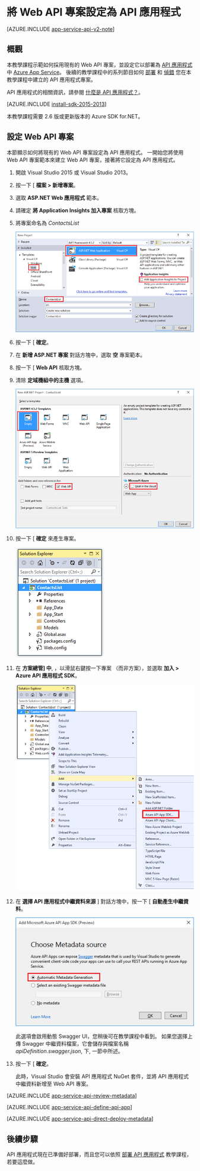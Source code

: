 <properties 
    pageTitle="將 Web API 專案設定為 API 應用程式" 
    description="了解如何使用 Visual Studio 2013 將 Web API 專案設定為 API 應用程式 " 
    services="app-service\api" 
    documentationCenter=".net" 
    authors="bradygaster" 
    manager="wpickett" 
    editor="jimbe"/>

<tags 
    ms.service="app-service-api" 
    ms.workload="web" 
    ms.tgt_pltfrm="dotnet" 
    ms.devlang="na" 
    ms.topic="article" 
    ms.date="11/10/2015" 
    ms.author="tdykstra"/>

# 將 Web API 專案設定為 API 應用程式

[AZURE.INCLUDE [app-service-api-v2-note](../../includes/app-service-api-v2-note.md)]

## 概觀

本教學課程示範如何採用現有的 Web API 專案，並設定它以部署為 [API 應用程式](app-service-api-apps-why-best-platform.md) 中 [Azure App Service](../app-service/app-service-value-prop-what-is.md)。 後續的教學課程中的系列節目如何 [部署](app-service-dotnet-deploy-api-app.md) 和 [偵錯](../app-service-dotnet-remotely-debug-api-app.md) 您在本教學課程中建立的 API 應用程式專案。

API 應用程式的相關資訊，請參閱 [什麼是 API 應用程式？](app-service-api-apps-why-best-platform.md)。

[AZURE.INCLUDE [install-sdk-2015-2013](../../includes/install-sdk-2015-2013.md)]

本教學課程需要 2.6 版或更新版本的 Azure SDK for.NET。

## 設定 Web API 專案 

本節顯示如何將現有的 Web API 專案設定為 API 應用程式。 一開始您將使用 Web API 專案範本來建立 Web API 專案，接著將它設定為 API 應用程式。

1. 開啟 Visual Studio 2015 或 Visual Studio 2013。

2. 按一下 [ **檔案 > 新增專案**。 

3. 選取 **ASP.NET Web 應用程式** 範本。

4. 請確定 **將 Application Insights 加入專案** 核取方塊。 

4. 將專案命名為 *ContactsList*

    ![](./media/app-service-dotnet-create-api-app-visual-studio/01-filenew-v3.png)

5. 按一下 [ **確定**。

6. 在 **新增 ASP.NET 專案** 對話方塊中，選取 **空** 專案範本。

7. 按一下 [ **Web API** 核取方塊。

8. 清除 **定域機組中的主機** 選項。

    ![](./media/app-service-dotnet-create-api-app-visual-studio/webapinewproj.png)

9. 按一下 [ **確定** 來產生專案。

    ![](./media/app-service-dotnet-create-api-app-visual-studio/sewebapi.png)

10. 在 **方案總管] 中**, ，以滑鼠右鍵按一下專案 （而非方案），並選取 **加入 > Azure API 應用程式 SDK**。

    ![](./media/app-service-dotnet-create-api-app-visual-studio/addapiappsdk.png)

11. 在 **選擇 API 應用程式中繼資料來源** ] 對話方塊中，按一下 [ **自動產生中繼資料**。 

    ![](./media/app-service-dotnet-create-api-app-visual-studio/chooseswagger.png)

    此選項會啟用動態 Swagger UI，您稍後可在教學課程中看到。 如果您選擇上傳 Swagger 中繼資料檔案，它會儲存與檔案名稱 *apiDefinition.swagger.json*, 下, 一節中所述。 

12. 按一下 [ **確定**。 
 
    此時，Visual Studio 會安裝 API 應用程式 NuGet 套件，並將 API 應用程式中繼資料新增至 Web API 專案。  

[AZURE.INCLUDE [app-service-api-review-metadata](../../includes/app-service-api-review-metadata.md)]

[AZURE.INCLUDE [app-service-api-define-api-app](../../includes/app-service-api-define-api-app.md)]

[AZURE.INCLUDE [app-service-api-direct-deploy-metadata](../../includes/app-service-api-direct-deploy-metadata.md)]

## 後續步驟

API 應用程式現在已準備好部署，而且您可以依照 [部署 API 應用程式](app-service-dotnet-deploy-api-app.md) 教學課程，若要這麼做。
 


